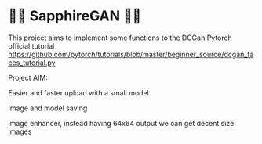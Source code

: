 # :small_blue_diamond::small_blue_diamond: SapphireGAN :small_blue_diamond::small_blue_diamond:

This project aims to implement some functions to the DCGan Pytorch official tutorial https://github.com/pytorch/tutorials/blob/master/beginner_source/dcgan_faces_tutorial.py

Project AIM:  

Easier and faster upload with a small model

Image and model saving

image enhancer, instead having 64x64 output we can get decent size images


